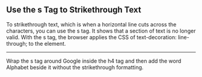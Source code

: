 ## Use the s Tag to Strikethrough Text ##


<p>To strikethrough text, which is when a horizontal line cuts across the characters, you can use the s tag. It shows that a section of text is no longer valid. With the s tag, the browser applies the CSS of text-decoration: line-through; to the element.</p>

<HR>
<p> Wrap the s tag around Google inside the h4 tag and then add the word Alphabet beside it without the strikethrough formatting.</p>
